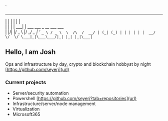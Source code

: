 `
 _    _      _                           
| |  | |    | |                          
| |  | | ___| | ___ ___  _ __ ___   ___  
| |/\| |/ _ \ |/ __/ _ \| '_ ` _ \ / _ \ 
\  /\  /  __/ | (_| (_) | | | | | |  __/ 
 \/  \/ \___|_|\___\___/|_| |_| |_|\___| 
    `
 ## Hello, I am Josh

Ops and infrastructure by day, crypto and blockchain hobbyst by night
[https://github.com/seyerj](url)
 
### Current projects

- Server/security automation
- Powershell [https://github.com/seyerj?tab=repositories](url)
- Infrastructure/server/node management
- Virtualization
- Microsoft365
